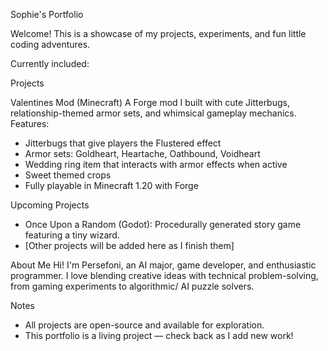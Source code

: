 Sophie's Portfolio

Welcome! This is a showcase of my projects, experiments, and fun little coding adventures.  

Currently included:

Projects

Valentines Mod (Minecraft)
A Forge mod I built with cute Jitterbugs, relationship-themed armor sets, and whimsical gameplay mechanics. Features:
- Jitterbugs that give players the Flustered effect
- Armor sets: Goldheart, Heartache, Oathbound, Voidheart
- Wedding ring item that interacts with armor effects when active
- Sweet themed crops
- Fully playable in Minecraft 1.20 with Forge

Upcoming Projects
- Once Upon a Random (Godot): Procedurally generated story game featuring a tiny wizard. 
- [Other projects will be added here as I finish them]


About Me
Hi! I'm Persefoni, an AI major, game developer, and enthusiastic programmer. I love blending creative ideas with technical problem-solving, from gaming experiments to algorithmic/ AI puzzle solvers.  


Notes
- All projects are open-source and available for exploration.
- This portfolio is a living project — check back as I add new work!

